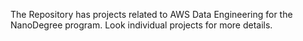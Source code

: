 The Repository has projects related to AWS Data Engineering for the NanoDegree program.
Look individual projects for more details.



